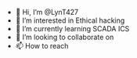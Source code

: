 - 👋 Hi, I’m @LynT427
- 👀 I’m interested in Ethical hacking 
- 🌱 I’m currently learning SCADA ICS
- 💞️ I’m looking to collaborate on 
- 📫 How to reach 

<!---
LynT427/LynT427 is a ✨ special ✨ repository because its `README.md` (this file) appears on your GitHub profile.
You can click the Preview link to take a look at your changes.
--->
